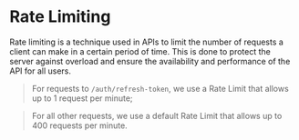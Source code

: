 # Rate Limiting

Rate limiting is a technique used in APIs to limit the number of requests a client can make in a certain period of time. This is done to protect the server against overload and ensure the availability and performance of the API for all users.

> For requests to `/auth/refresh-token`, we use a Rate Limit that allows up to 1 request per minute;

> For all other requests, we use a default Rate Limit that allows up to 400 requests per minute.
